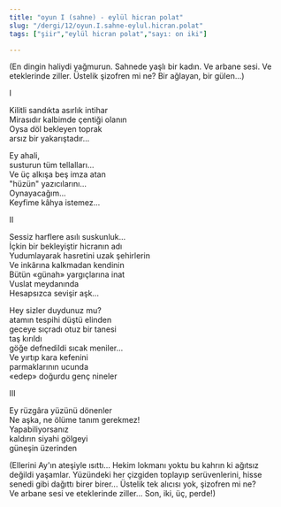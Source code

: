 ```yaml
---
title: "oyun I (sahne) - eylül hicran polat"
slug: "/dergi/12/oyun.I.sahne-eylul.hicran.polat"
tags: ["şiir","eylül hicran polat","sayı: on iki"]

---
```

(En dingin haliydi yağmurun. Sahnede yaşlı bir kadın. Ve arbane sesi.
Ve    
eteklerinde ziller. Üstelik şizofren mi ne? Bir ağlayan, bir gülen...)

I

Kilitli sandıkta asırlık intihar  
Mirasıdır kalbimde çentiği olanın  
Oysa döl bekleyen toprak  
arsız bir yakarıştadır...

Ey ahali,  
susturun tüm tellalları...  
Ve üç alkışa beş imza atan  
"hüzün" yazıcılarını...  
Oynayacağım...  
Keyfime kâhya istemez...

II

Sessiz harflere asılı suskunluk...  
İçkin bir bekleyiştir hicranın adı  
Yudumlayarak hasretini uzak şehirlerin  
Ve inkârına kalkmadan kendinin  
Bütün «günah» yargıçlarına inat  
Vuslat meydanında  
Hesapsızca sevişir aşk...

Hey sizler duydunuz mu?  
atamın tespihi düştü elinden  
geceye sıçradı otuz bir tanesi  
taş kırıldı  
göğe defnedildi sıcak meniler...  
Ve yırtıp kara kefenini  
parmaklarının ucunda  
«edep» doğurdu genç nineler

III

Ey rüzgâra yüzünü dönenler  
Ne aşka, ne ölüme tanım gerekmez!  
Yapabiliyorsanız  
kaldırın siyahi gölgeyi  
güneşin üzerinden

(Ellerini Ay'ın ateşiyle ısıttı... Hekim lokmanı yoktu bu kahrın ki
ağıtsız  
değildi yaşamlar. Yüzündeki her çizgiden toplayıp serüvenlerini, hisse  
senedi gibi dağıttı birer birer... Üstelik tek alıcısı yok, şizofren mi
ne?  
Ve arbane sesi ve eteklerinde ziller... Son, iki, üç, perde!)
